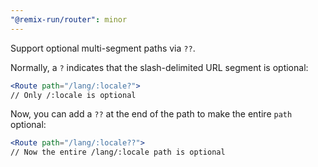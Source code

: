 ```yaml
---
"@remix-run/router": minor
---
```


Support optional multi-segment paths via `??`.

Normally, a `?` indicates that the slash-delimited URL segment is optional:

```jsx
<Route path="/lang/:locale?">
// Only /:locale is optional
```

Now, you can add a `??` at the end of the path to make the entire `path` optional:

```jsx
<Route path="/lang/:locale??">
// Now the entire /lang/:locale path is optional
```
